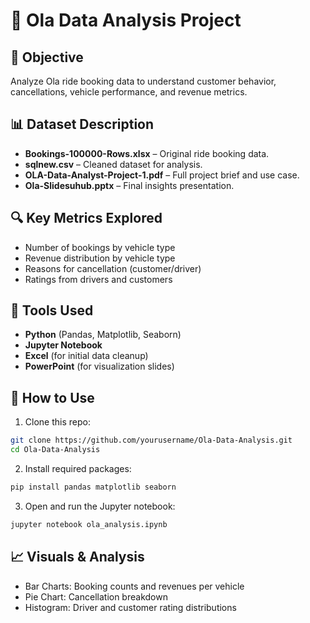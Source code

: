 # 🚖 Ola Data Analysis Project

## 📌 Objective
Analyze Ola ride booking data to understand customer behavior, cancellations, vehicle performance, and revenue metrics.

## 📊 Dataset Description
- **Bookings-100000-Rows.xlsx** – Original ride booking data.
- **sqlnew.csv** – Cleaned dataset for analysis.
- **OLA-Data-Analyst-Project-1.pdf** – Full project brief and use case.
- **Ola-Slidesuhub.pptx** – Final insights presentation.

## 🔍 Key Metrics Explored
- Number of bookings by vehicle type
- Revenue distribution by vehicle type
- Reasons for cancellation (customer/driver)
- Ratings from drivers and customers

## 🧰 Tools Used
- **Python** (Pandas, Matplotlib, Seaborn)
- **Jupyter Notebook**
- **Excel** (for initial data cleanup)
- **PowerPoint** (for visualization slides)

## 🚀 How to Use
1. Clone this repo:
```bash
git clone https://github.com/yourusername/Ola-Data-Analysis.git
cd Ola-Data-Analysis
```

2. Install required packages:
```bash
pip install pandas matplotlib seaborn
```

3. Open and run the Jupyter notebook:
```bash
jupyter notebook ola_analysis.ipynb
```

## 📈 Visuals & Analysis
- Bar Charts: Booking counts and revenues per vehicle
- Pie Chart: Cancellation breakdown
- Histogram: Driver and customer rating distributions

